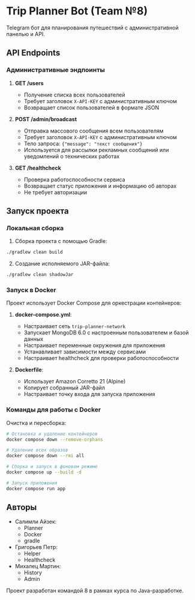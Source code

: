 # Trip Planner Bot (Team №8)

Telegram бот для планирования путешествий с административной панелью и API.

## API Endpoints

### Административные эндпоинты

1. **GET /users**
   - Получение списка всех пользователей
   - Требует заголовок `X-API-KEY` с административным ключом
   - Возвращает список пользователей в формате JSON

2. **POST /admin/broadcast**
   - Отправка массового сообщения всем пользователям
   - Требует заголовок `X-API-KEY` с административным ключом
   - Тело запроса: `{"message": "текст сообщения"}`
   - Используется для рассылки рекламных сообщений или уведомлений о технических работах

3. **GET /healthcheck**
   - Проверка работоспособности сервиса
   - Возвращает статус приложения и информацию об авторах
   - Не требует авторизации

## Запуск проекта

### Локальная сборка

1. Сборка проекта с помощью Gradle:
```bash
./gradlew clean build
```

2. Создание исполняемого JAR-файла:
```bash
./gradlew clean shadowJar
```

### Запуск в Docker

Проект использует Docker Compose для оркестрации контейнеров:

1. **docker-compose.yml**:
   - Настраивает сеть `trip-planner-network`
   - Запускает MongoDB 6.0 с настроенным пользователем и базой данных
   - Настраивает переменные окружения для приложения
   - Устанавливает зависимости между сервисами
   - Настраивает healthcheck для проверки работоспособности

2. **Dockerfile**:
   - Использует Amazon Corretto 21 (Alpine)
   - Копирует собранный JAR-файл
   - Настраивает точку входа для запуска приложения

### Команды для работы с Docker

Очистка и пересборка:
```bash
# Остановка и удаление контейнеров
docker compose down --remove-orphans

# Удаление всех образов
docker compose down --rmi all

# Сборка и запуск в фоновом режиме
docker compose up --build -d

# Запуск приложения
docker compose run app
```

## Авторы
- Салимли Айзек: 
   - Planner 
   - Docker 
   - gradle
- Григорьев Петр:
   - Helper 
   - Healthcheck
- Михалец Мартин:
   - History 
   - Admin

Проект разработан командой 8 в рамках курса по Java-разработке.
